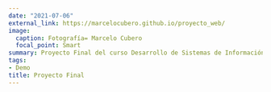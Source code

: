 ```yaml
---
date: "2021-07-06"
external_link: https://marcelocubero.github.io/proyecto_web/
image:
  caption: Fotografía= Marcelo Cubero
  focal_point: Smart
summary: Proyecto Final del curso Desarrollo de Sistemas de Información Geográfica en la Web.
tags:
- Demo
title: Proyecto Final
---
```

